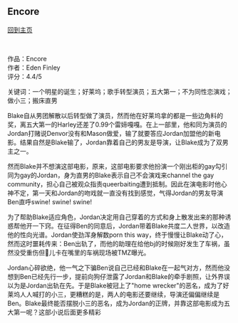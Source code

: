 ## Encore
[回到主页](https://boheme130.github.io/Fiction.git.io/)

<br>

作品：Encore<br>
作者：Eden Finley<br>
评分：4.4/5<br>

关键词：一个明星的诞生；好莱坞；歌手转型演员；五大第一；不为同性恋演戏；做小三；搬床直男

Blake自从男团解散以后转型做了演员，然而他在好莱坞拿的都是一些边角料的奖，离五大第一的Harley还差了0.99个雷媂嘎嘎。在上一部里，他和同为演员的Jordan打赌说Denvor没有和Mason做爱，输了就要答应Jordan加盟他的新电影。结果自然是Blake输了，Jordan靠着自己的男友是导演，让Blake成为了双男主之一。

然而Blake并不想演这部电影，原来，这部电影要求他扮演一个刚出柜的gay勾引同为gay的Jordan，身为直男的Blake表示自己不会演戏来channel the gay community，担心自己被观众指责queerbaiting遭到抵制。因此在演电影时他心神不定，第一天和Jordan的吻戏就一直没有找到感觉，气得Jordan的男友导演Ben直呼swine! swine! swine!

为了帮助Blake适应角色，Jordan决定用自己穿着的方式和身上散发出来的那种诱惑帮他开一下窍。在征得Ben的同意后，Jordan带着Blake共度二人世界，以改造他的性向光谱。Jordan使劲浑身解数porn this way，终于慢慢让Blake动了心，然而这时噩耗传来：Ben出轨了，而他的助理在给他bj的时候刚好发生了车祸，虽然没受重伤但🐔儿卡在嘴里的车祸现场被TMZ曝光。

Jordan心碎欲绝，他一气之下骗Ben说自己已经和Blake在一起气对方，然而他没想到Ben已经先行一步，提前向狗仔泄露了Jordan和Blake的牵手剧照，让外界误以为是Jordan出轨在先。于是Blake被冠上了"home wrecker"的恶名，成为了好莱坞人人喊打的小三，更糟糕的是，两人的电影还要继续，导演还偏偏继续是Ben。Blake最终能否摆脱小三的恶名，成为Jordan的正牌，并靠这部电影成为五大第一呢？这部小说后面更多精彩